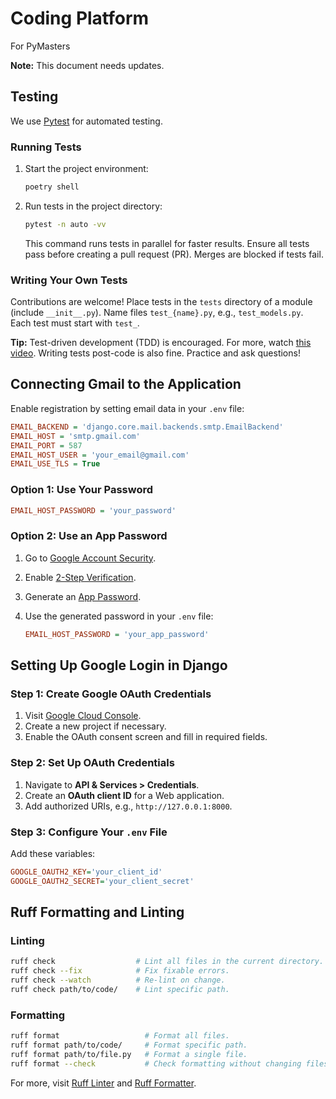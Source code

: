 # Coding Platform

For PyMasters

**Note:** This document needs updates.

## Testing

We use [Pytest](https://docs.pytest.org/) for automated testing.

### Running Tests

1. Start the project environment:

    ```bash
    poetry shell
    ```

2. Run tests in the project directory:

    ```bash
    pytest -n auto -vv
    ```

   This command runs tests in parallel for faster results. Ensure all tests pass before creating a pull request (PR). Merges are blocked if tests fail.

### Writing Your Own Tests

Contributions are welcome! Place tests in the `tests` directory of a module (include `__init__.py`). Name files `test_{name}.py`, e.g., `test_models.py`. Each test must start with `test_`.

**Tip:** Test-driven development (TDD) is encouraged. For more, watch [this video](https://www.youtube.com/watch?v=xn3wSM82fnA). Writing tests post-code is also fine. Practice and ask questions!

## Connecting Gmail to the Application

Enable registration by setting email data in your `.env` file:

```ini
EMAIL_BACKEND = 'django.core.mail.backends.smtp.EmailBackend'
EMAIL_HOST = 'smtp.gmail.com'
EMAIL_PORT = 587
EMAIL_HOST_USER = 'your_email@gmail.com'
EMAIL_USE_TLS = True
```

### Option 1: Use Your Password

```ini
EMAIL_HOST_PASSWORD = 'your_password'
```

### Option 2: Use an App Password

1. Go to [Google Account Security](https://myaccount.google.com/security).
2. Enable [2-Step Verification](https://myaccount.google.com/signinoptions/twosv).
3. Generate an [App Password](https://myaccount.google.com/apppasswords).
4. Use the generated password in your `.env` file:

   ```ini
   EMAIL_HOST_PASSWORD = 'your_app_password'
   ```

## Setting Up Google Login in Django

### Step 1: Create Google OAuth Credentials

1. Visit [Google Cloud Console](https://console.cloud.google.com/).
2. Create a new project if necessary.
3. Enable the OAuth consent screen and fill in required fields.

### Step 2: Set Up OAuth Credentials

1. Navigate to **API & Services > Credentials**.
2. Create an **OAuth client ID** for a Web application.
3. Add authorized URIs, e.g., `http://127.0.0.1:8000`.

### Step 3: Configure Your `.env` File

Add these variables:

```ini
GOOGLE_OAUTH2_KEY='your_client_id'
GOOGLE_OAUTH2_SECRET='your_client_secret'
```

## Ruff Formatting and Linting

### Linting

```bash
ruff check                  # Lint all files in the current directory.
ruff check --fix            # Fix fixable errors.
ruff check --watch          # Re-lint on change.
ruff check path/to/code/    # Lint specific path.
```

### Formatting

```bash
ruff format                   # Format all files.
ruff format path/to/code/     # Format specific path.
ruff format path/to/file.py   # Format a single file.
ruff format --check           # Check formatting without changing files.
```

For more, visit [Ruff Linter](https://docs.astral.sh/ruff/linter/) and [Ruff Formatter](https://docs.astral.sh/ruff/formatter/).


